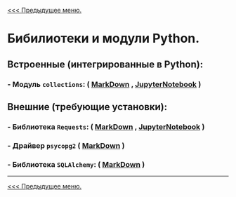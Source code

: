 [<<< Предыдущее меню.](..%2FPython_study_materials.md)
# Бибилиотеки и модули Python.

## Встроенные (интегрированные в Python):

### - Модуль `collections`: ( [MarkDown](/study_materials/Python/Moduls_and_libraries/materials/collections.md) , [JupyterNotebook](/study_materials/Python/Moduls_and_libraries/materials/collections.ipynb) )


## Внешние (требующие установки):

### - Библиотека `Requests`: ( [MarkDown](/study_materials/Python/Moduls_and_libraries/materials/Requests.md) , [JupyterNotebook](/study_materials/Python/Moduls_and_libraries/materials/Requests.ipynb) )

### - Драйвер `psycopg2` ( [MarkDown](/study_materials/DataBase/PostgreSQL/Netology/materials/_PostgreSQL_and_Python.md) )

### - Библиотека `SQLAlchemy`: ( [MarkDown](/study_materials/DataBase/PostgreSQL/Netology/materials/ORM_SQLAlchemy.md) )
***
[<<< Предыдущее меню.](..%2FPython_study_materials.md)
